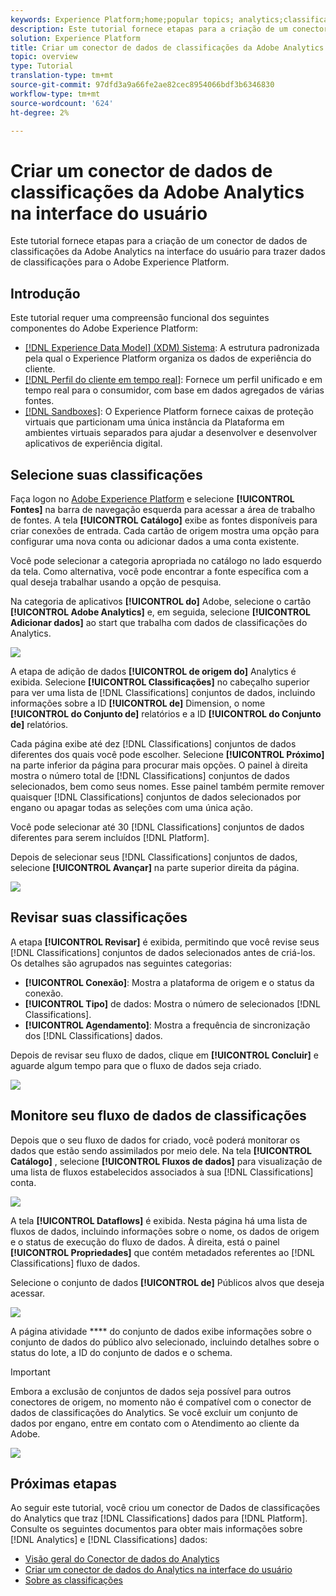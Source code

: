 ```yaml
---
keywords: Experience Platform;home;popular topics; analytics;classifications
description: Este tutorial fornece etapas para a criação de um conector de dados de classificações da Adobe Analytics na interface do usuário para trazer dados de classificações para o Adobe Experience Platform.
solution: Experience Platform
title: Criar um conector de dados de classificações da Adobe Analytics na interface do usuário
topic: overview
type: Tutorial
translation-type: tm+mt
source-git-commit: 97dfd3a9a66fe2ae82cec8954066bdf3b6346830
workflow-type: tm+mt
source-wordcount: '624'
ht-degree: 2%

---
```



# Criar um conector de dados de classificações da Adobe Analytics na interface do usuário

Este tutorial fornece etapas para a criação de um conector de dados de classificações da Adobe Analytics na interface do usuário para trazer dados de classificações para o Adobe Experience Platform.

## Introdução

Este tutorial requer uma compreensão funcional dos seguintes componentes do Adobe Experience Platform:

* [[!DNL Experience Data Model] (XDM) Sistema](../../../../../xdm/home.md): A estrutura padronizada pela qual o Experience Platform organiza os dados de experiência do cliente.
* [[!DNL Perfil do cliente em tempo real]](../../../../../profile/home.md): Fornece um perfil unificado e em tempo real para o consumidor, com base em dados agregados de várias fontes.
* [[!DNL Sandboxes]](../../../../../sandboxes/home.md): O Experience Platform fornece caixas de proteção virtuais que particionam uma única instância da Plataforma em ambientes virtuais separados para ajudar a desenvolver e desenvolver aplicativos de experiência digital.

## Selecione suas classificações

Faça logon no [Adobe Experience Platform](https://platform.adobe.com) e selecione **[!UICONTROL Fontes]** na barra de navegação esquerda para acessar a área de trabalho de fontes. A tela **[!UICONTROL Catálogo]** exibe as fontes disponíveis para criar conexões de entrada. Cada cartão de origem mostra uma opção para configurar uma nova conta ou adicionar dados a uma conta existente.

Você pode selecionar a categoria apropriada no catálogo no lado esquerdo da tela. Como alternativa, você pode encontrar a fonte específica com a qual deseja trabalhar usando a opção de pesquisa.

Na categoria de aplicativos **[!UICONTROL do]** Adobe, selecione o cartão **[!UICONTROL Adobe Analytics]** e, em seguida, selecione **[!UICONTROL Adicionar dados]** ao start que trabalha com dados de classificações do Analytics.

![](../../../../images/tutorials/create/classifications/catalog.png)

A etapa de adição de dados **[!UICONTROL de origem do]** Analytics é exibida. Selecione **[!UICONTROL Classificações]** no cabeçalho superior para ver uma lista de [!DNL Classifications] conjuntos de dados, incluindo informações sobre a ID **[!UICONTROL de]** Dimension, o nome **[!UICONTROL do Conjunto de]** relatórios e a ID **[!UICONTROL do Conjunto de]** relatórios.

Cada página exibe até dez [!DNL Classifications] conjuntos de dados diferentes dos quais você pode escolher. Selecione **[!UICONTROL Próximo]** na parte inferior da página para procurar mais opções. O painel à direita mostra o número total de [!DNL Classifications] conjuntos de dados selecionados, bem como seus nomes. Esse painel também permite remover quaisquer [!DNL Classifications] conjuntos de dados selecionados por engano ou apagar todas as seleções com uma única ação.

Você pode selecionar até 30 [!DNL Classifications] conjuntos de dados diferentes para serem incluídos [!DNL Platform].

Depois de selecionar seus [!DNL Classifications] conjuntos de dados, selecione **[!UICONTROL Avançar]** na parte superior direita da página.

![](../../../../images/tutorials/create/classifications/add-data.png)

## Revisar suas classificações

A etapa **[!UICONTROL Revisar]** é exibida, permitindo que você revise seus [!DNL Classifications] conjuntos de dados selecionados antes de criá-los. Os detalhes são agrupados nas seguintes categorias:

* **[!UICONTROL Conexão]**: Mostra a plataforma de origem e o status da conexão.
* **[!UICONTROL Tipo]** de dados: Mostra o número de selecionados [!DNL Classifications].
* **[!UICONTROL Agendamento]**: Mostra a frequência de sincronização dos [!DNL Classifications] dados.

Depois de revisar seu fluxo de dados, clique em **[!UICONTROL Concluir]** e aguarde algum tempo para que o fluxo de dados seja criado.

![](../../../../images/tutorials/create/classifications/review.png)

## Monitore seu fluxo de dados de classificações

Depois que o seu fluxo de dados for criado, você poderá monitorar os dados que estão sendo assimilados por meio dele. Na tela **[!UICONTROL Catálogo]** , selecione **[!UICONTROL Fluxos de dados]** para visualização de uma lista de fluxos estabelecidos associados à sua [!DNL Classifications] conta.

![](../../../../images/tutorials/create/classifications/dataflows.png)

A tela **[!UICONTROL Dataflows]** é exibida. Nesta página há uma lista de fluxos de dados, incluindo informações sobre o nome, os dados de origem e o status de execução do fluxo de dados. À direita, está o painel **[!UICONTROL Propriedades]** que contém metadados referentes ao [!DNL Classifications] fluxo de dados.

Selecione o conjunto de dados **[!UICONTROL de]** Públicos alvos que deseja acessar.

![](../../../../images/tutorials/create/classifications/list-of-dataflows.png)

A página atividade **** do conjunto de dados exibe informações sobre o conjunto de dados do público alvo selecionado, incluindo detalhes sobre o status do lote, a ID do conjunto de dados e o schema.

>[!IMPORTANT]
>
>Embora a exclusão de conjuntos de dados seja possível para outros conectores de origem, no momento não é compatível com o conector de dados de classificações do Analytics. Se você excluir um conjunto de dados por engano, entre em contato com o Atendimento ao cliente da Adobe.

![](../../../../images/tutorials/create/classifications/dataset.png)


## Próximas etapas

Ao seguir este tutorial, você criou um conector de Dados de classificações do Analytics que traz [!DNL Classifications] dados para [!DNL Platform]. Consulte os seguintes documentos para obter mais informações sobre [!DNL Analytics] e [!DNL Classifications] dados:

* [Visão geral do Conector de dados do Analytics](../../../../connectors/adobe-applications/analytics.md)
* [Criar um conector de dados do Analytics na interface do usuário](./analytics.md)
* [Sobre as classificações](https://docs.adobe.com/content/help/pt-BR/analytics/components/classifications/c-classifications.html#)